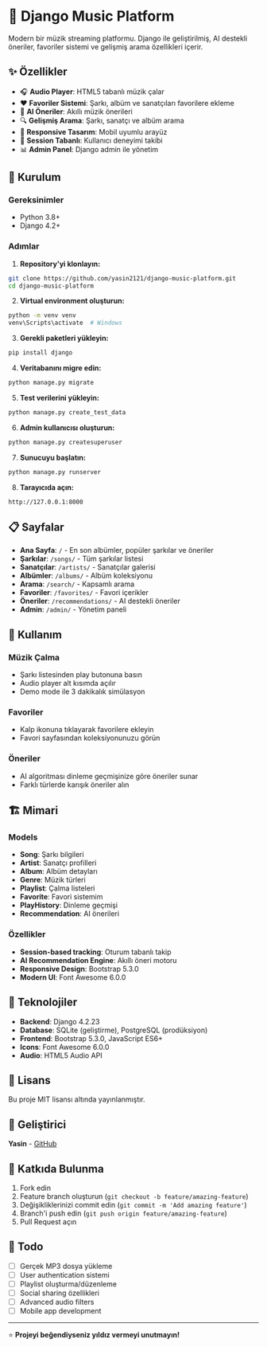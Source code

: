 # 🎵 Django Music Platform

Modern bir müzik streaming platformu. Django ile geliştirilmiş, AI destekli öneriler, favoriler sistemi ve gelişmiş arama özellikleri içerir.

## ✨ Özellikler

- 🎧 **Audio Player**: HTML5 tabanlı müzik çalar
- ❤️ **Favoriler Sistemi**: Şarkı, albüm ve sanatçıları favorilere ekleme
- 🤖 **AI Öneriler**: Akıllı müzik önerileri
- 🔍 **Gelişmiş Arama**: Şarkı, sanatçı ve albüm arama
- 📱 **Responsive Tasarım**: Mobil uyumlu arayüz
- 👤 **Session Tabanlı**: Kullanıcı deneyimi takibi
- 📊 **Admin Panel**: Django admin ile yönetim

## 🚀 Kurulum

### Gereksinimler
- Python 3.8+
- Django 4.2+

### Adımlar

1. **Repository'yi klonlayın:**
```bash
git clone https://github.com/yasin2121/django-music-platform.git
cd django-music-platform
```

2. **Virtual environment oluşturun:**
```bash
python -m venv venv
venv\Scripts\activate  # Windows
```

3. **Gerekli paketleri yükleyin:**
```bash
pip install django
```

4. **Veritabanını migre edin:**
```bash
python manage.py migrate
```

5. **Test verilerini yükleyin:**
```bash
python manage.py create_test_data
```

6. **Admin kullanıcısı oluşturun:**
```bash
python manage.py createsuperuser
```

7. **Sunucuyu başlatın:**
```bash
python manage.py runserver
```

8. **Tarayıcıda açın:**
```
http://127.0.0.1:8000
```

## 📋 Sayfalar

- **Ana Sayfa**: `/` - En son albümler, popüler şarkılar ve öneriler
- **Şarkılar**: `/songs/` - Tüm şarkılar listesi
- **Sanatçılar**: `/artists/` - Sanatçılar galerisi
- **Albümler**: `/albums/` - Albüm koleksiyonu
- **Arama**: `/search/` - Kapsamlı arama
- **Favoriler**: `/favorites/` - Favori içerikler
- **Öneriler**: `/recommendations/` - AI destekli öneriler
- **Admin**: `/admin/` - Yönetim paneli

## 🎯 Kullanım

### Müzik Çalma
- Şarkı listesinden play butonuna basın
- Audio player alt kısımda açılır
- Demo mode ile 3 dakikalık simülasyon

### Favoriler
- Kalp ikonuna tıklayarak favorilere ekleyin
- Favori sayfasından koleksiyonunuzu görün

### Öneriler
- AI algoritması dinleme geçmişinize göre öneriler sunar
- Farklı türlerde karışık öneriler alın

## 🏗️ Mimari

### Models
- **Song**: Şarkı bilgileri
- **Artist**: Sanatçı profilleri
- **Album**: Albüm detayları
- **Genre**: Müzik türleri
- **Playlist**: Çalma listeleri
- **Favorite**: Favori sistemim
- **PlayHistory**: Dinleme geçmişi
- **Recommendation**: AI önerileri

### Özellikler
- **Session-based tracking**: Oturum tabanlı takip
- **AI Recommendation Engine**: Akıllı öneri motoru
- **Responsive Design**: Bootstrap 5.3.0
- **Modern UI**: Font Awesome 6.0.0

## 🔧 Teknolojiler

- **Backend**: Django 4.2.23
- **Database**: SQLite (geliştirme), PostgreSQL (prodüksiyon)
- **Frontend**: Bootstrap 5.3.0, JavaScript ES6+
- **Icons**: Font Awesome 6.0.0
- **Audio**: HTML5 Audio API

## 📄 Lisans

Bu proje MIT lisansı altında yayınlanmıştır.

## 👤 Geliştirici

**Yasin** - [GitHub](https://github.com/yasin2121)

## 🤝 Katkıda Bulunma

1. Fork edin
2. Feature branch oluşturun (`git checkout -b feature/amazing-feature`)
3. Değişikliklerinizi commit edin (`git commit -m 'Add amazing feature'`)
4. Branch'i push edin (`git push origin feature/amazing-feature`)
5. Pull Request açın

## 📝 Todo

- [ ] Gerçek MP3 dosya yükleme
- [ ] User authentication sistemi
- [ ] Playlist oluşturma/düzenleme
- [ ] Social sharing özellikleri
- [ ] Advanced audio filters
- [ ] Mobile app development

---
⭐ **Projeyi beğendiyseniz yıldız vermeyi unutmayın!**
